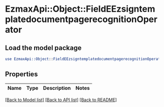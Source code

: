 # EzmaxApi::Object::FieldEEzsigntemplatedocumentpagerecognitionOperator

## Load the model package
```perl
use EzmaxApi::Object::FieldEEzsigntemplatedocumentpagerecognitionOperator;
```

## Properties
Name | Type | Description | Notes
------------ | ------------- | ------------- | -------------

[[Back to Model list]](../README.md#documentation-for-models) [[Back to API list]](../README.md#documentation-for-api-endpoints) [[Back to README]](../README.md)


